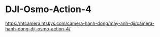 # DJI-Osmo-Action-4
https://htcamera.htskys.com/camera-hanh-dong/may-anh-dji/camera-hanh-dong-dji-osmo-action-4/
